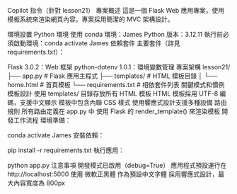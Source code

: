 Copilot 指令（針對 lesson21）
專案概述
這是一個 Flask Web 應用專案，使用模板系統來渲染網頁內容。專案採用簡潔的 MVC 架構設計。

環境設置
Python 環境
使用 conda 環境：James
Python 版本：3.12.11
執行前必須啟動環境：conda activate James
依賴套件
主要套件（詳見 requirements.txt）：

Flask 3.0.2：Web 框架
python-dotenv 1.0.1：環境變數管理
專案架構
lesson21/
├── app.py              # Flask 應用主程式
├── templates/          # HTML 模板目錄
│   └── home.html      # 首頁模板
└── requirements.txt    # 相依套件列表
關鍵模式和慣例
模板設計
使用 templates/ 目錄存放所有 HTML 模板
HTML 模板採用 UTF-8 編碼，支援中文顯示
模板中包含內聯 CSS 樣式
使用響應式設計支援多種設備
路由規則
所有路由定義在 app.py 中
使用 Flask 的 render_template() 來渲染模板
開發工作流程
環境準備：

conda activate James
安裝依賴：

pip install -r requirements.txt
執行應用：

python app.py
注意事項
開發模式已啟用（debug=True）
應用程式預設運行在 http://localhost:5000
使用 微軟正黑體 作為預設中文字體
採用響應式設計，最大內容寬度為 800px